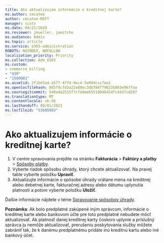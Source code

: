 ```yaml
---
title: Ako aktualizujem informácie o kreditnej karte?
ms.author: cmcatee
author: cmcatee-MSFT
manager: scotv
ms.date: 04/21/2020
ms.reviewer: jmueller, jamitche
ms.audience: Admin
ms.topic: article
ms.service: o365-administration
ROBOTS: NOINDEX, NOFOLLOW
localization_priority: Priority
ms.collection: Adm_O365
ms.custom:
- commerce_billing
- "430"
- "1500001"
ms.assetid: 2f1bd3a4-a577-47f4-9ec4-5e094ccc7ee2
ms.openlocfilehash: 8d5f9cfd3a22a08ec3db784f79622b883e967faa
ms.sourcegitcommit: 540a4e2515f7cfddee65519046454fc4437cd287
ms.translationtype: MT
ms.contentlocale: sk-SK
ms.lasthandoff: 08/01/2021
ms.locfileid: "53685893"
---
```

# <a name="how-do-i-update-my-credit-card-information"></a>Ako aktualizujem informácie o kreditnej karte?

1. V centre spravovania prejdite na stránku **Fakturácia** > **Faktúry a platby** > [Spôsoby platby](https://go.microsoft.com/fwlink/p/?linkid=2018806).
2. Vyberte riadok spôsobu úhrady, ktorý chcete aktualizovať. Na pravej table vyberte položku **Upraviť**.
3. Aktualizujte informácie o spôsobe úhrady vrátane mena na kreditnej alebo debetnej karte, fakturačnej adresy alebo dátumu uplynutia platnosti a potom vyberte položku **Uložiť**.

Ďalšie informácie nájdete v téme [Spravovanie spôsobov úhrady](/microsoft-365/commerce/billing-and-payments/manage-payment-methods).

**Poznámka**: Ak bolo predplatné zakúpené iným správcom, informácie o kreditnej karte alebo bankovom účte pre toto predplatné nebudete môcť aktualizovať. Ak platnosť danej kreditnej karty čoskoro uplynie a príslušný správca ju nemôže aktualizovať, prerušeniu poskytovania služby môžete zabrániť tak, že k danému predplatnému pridáte inú kreditnú kartu alebo iné bankový účet.